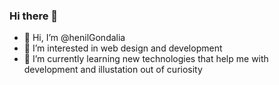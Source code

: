 ### Hi there 👋

- 👋 Hi, I’m @henilGondalia
- 👀 I’m interested in web design and development
- 🌱 I’m currently learning new technologies that help me with development and illustation out of curiosity

